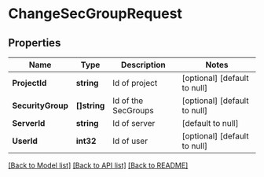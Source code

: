 # ChangeSecGroupRequest

## Properties
Name | Type | Description | Notes
------------ | ------------- | ------------- | -------------
**ProjectId** | **string** | Id of project | [optional] [default to null]
**SecurityGroup** | **[]string** | Id of the SecGroups | [optional] [default to null]
**ServerId** | **string** | Id of server | [default to null]
**UserId** | **int32** | Id of user | [optional] [default to null]

[[Back to Model list]](../README.md#documentation-for-models) [[Back to API list]](../README.md#documentation-for-api-endpoints) [[Back to README]](../README.md)


